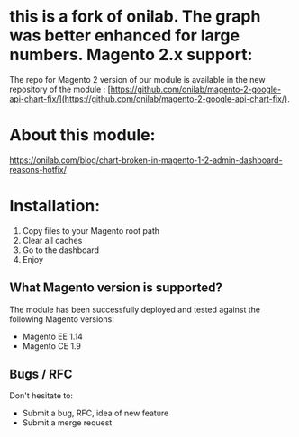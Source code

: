 this is a fork of onilab. The graph was better enhanced for large numbers.
Magento 2.x support:
=====================

The repo for Magento 2 version of our module is available in the new repository of the module : [https://github.com/onilab/magento-2-google-api-chart-fix/](https://github.com/onilab/magento-2-google-api-chart-fix/).

About this module:
===================

https://onilab.com/blog/chart-broken-in-magento-1-2-admin-dashboard-reasons-hotfix/

Installation:
===============

1. Copy files to your Magento root path
2. Clear all caches
3. Go to the dashboard
4. Enjoy


What Magento version is supported?
-----------------------------------

The module has been successfully deployed and tested against the following Magento versions:
* Magento EE 1.14
* Magento CE 1.9


Bugs / RFC
----------

Don't hesitate to:

* Submit a bug, RFC, idea of new feature
* Submit a merge request

